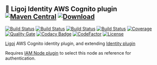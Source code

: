 ## :link: Ligoj Identity AWS Cognito plugin [![Maven Central](https://maven-badges.herokuapp.com/maven-central/org.ligoj.plugin/plugin-id-cognito/badge.svg)](https://maven-badges.herokuapp.com/maven-central/org.ligoj.plugin/plugin-id-cognito) [![Download](https://api.bintray.com/packages/ligoj/maven-repo/plugin-id-cognito/images/download.svg) ](https://bintray.com/ligoj/maven-repo/plugin-id-cognito/_latestVersion)

[![Build Status](https://travis-ci.org/ligoj/plugin-id-cognito.svg?branch=master)](https://travis-ci.org/ligoj/plugin-id-cognito)
[![Build Status](https://circleci.com/gh/ligoj/plugin-id-cognito.svg?style=svg)](https://circleci.com/gh/ligoj/plugin-id-cognito)
[![Build Status](https://semaphoreci.com/api/v1/ligoj/plugin-id-cognito/branches/master/shields_badge.svg)](https://semaphoreci.com/ligoj/plugin-id-cognito)
[![Build Status](https://ci.appveyor.com/api/projects/status/4w5268errknk4m2r/branch/master?svg=true)](https://ci.appveyor.com/project/ligoj/plugin-id-cognito/branch/master)
[![Coverage](https://sonarcloud.io/api/project_badges/measure?project=org.ligoj.plugin%3Aplugin-id-cognito&metric=coverage)](https://sonarcloud.io/dashboard?id=org.ligoj.plugin%3Aplugin-id-cognito)
[![Quality Gate](https://sonarcloud.io/api/project_badges/measure?metric=alert_status&project=org.ligoj.plugin:plugin-id-cognito)](https://sonarcloud.io/dashboard/index/org.ligoj.plugin:plugin-id-cognito)
[![Codacy Badge](https://api.codacy.com/project/badge/Grade/d8e2a473871b4a0487823204e6cbfa51)](https://www.codacy.com/app/ligoj/plugin-id-cognito?utm_source=github.com&amp;utm_medium=referral&amp;utm_content=ligoj/plugin-id-cognito&amp;utm_campaign=Badge_Grade)
[![CodeFactor](https://www.codefactor.io/repository/github/ligoj/plugin-id-cognito/badge)](https://www.codefactor.io/repository/github/ligoj/plugin-id-cognito)
[![License](http://img.shields.io/:license-mit-blue.svg)](http://fabdouglas.mit-license.org/)

[Ligoj](https://github.com/ligoj/ligoj) AWS Cognito identity plugin, and extending [Identity plugin](https://github.com/ligoj/plugin-id)

Requires [IAM Node plugin](https://github.com/ligoj/plugin-iam-node) to select this node as reference for authentication.
